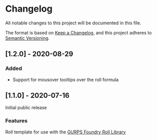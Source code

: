 # Changelog
All notable changes to this project will be documented in this file.

The format is based on [Keep a Changelog](https://keepachangelog.com/en/1.0.0/),
and this project adheres to [Semantic Versioning](https://semver.org/spec/v2.0.0.html).

## [1.2.0] - 2020-08-29
### Added
- Support for mousover tooltips over the roll formula

## [1.1.0] - 2020-07-16
Initial public release

### Features
Roll template for use with the [GURPS Foundry Roll Library](https://gitlab.com/gurps-foundry/roll-lib)  
